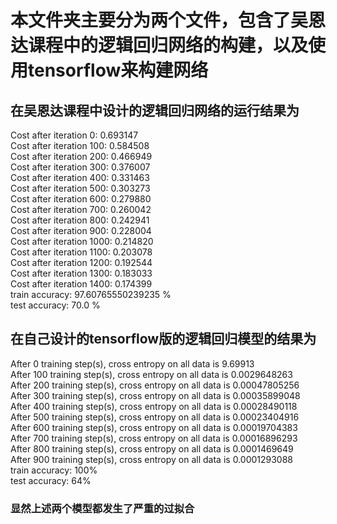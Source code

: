 # 本文件夹主要分为两个文件，包含了吴恩达课程中的逻辑回归网络的构建，以及使用tensorflow来构建网络
## 在吴恩达课程中设计的逻辑回归网络的运行结果为

Cost after iteration 0: 0.693147<br> 
Cost after iteration 100: 0.584508<br> 
Cost after iteration 200: 0.466949<br> 
Cost after iteration 300: 0.376007<br> 
Cost after iteration 400: 0.331463<br> 
Cost after iteration 500: 0.303273<br> 
Cost after iteration 600: 0.279880<br> 
Cost after iteration 700: 0.260042<br> 
Cost after iteration 800: 0.242941<br> 
Cost after iteration 900: 0.228004<br> 
Cost after iteration 1000: 0.214820<br> 
Cost after iteration 1100: 0.203078<br> 
Cost after iteration 1200: 0.192544<br> 
Cost after iteration 1300: 0.183033<br> 
Cost after iteration 1400: 0.174399<br> 
train accuracy: 97.60765550239235 %<br> 
test accuracy: 70.0 %<br> 

## 在自己设计的tensorflow版的逻辑回归模型的结果为
After 0 training step(s), cross entropy on all data is 9.69913<br> 
After 100 training step(s), cross entropy on all data is 0.0029648263<br> 
After 200 training step(s), cross entropy on all data is 0.00047805256<br> 
After 300 training step(s), cross entropy on all data is 0.00035899048<br> 
After 400 training step(s), cross entropy on all data is 0.00028490118<br> 
After 500 training step(s), cross entropy on all data is 0.00023404916<br> 
After 600 training step(s), cross entropy on all data is 0.00019704383<br> 
After 700 training step(s), cross entropy on all data is 0.00016896293<br> 
After 800 training step(s), cross entropy on all data is 0.0001469649<br> 
After 900 training step(s), cross entropy on all data is 0.0001293088<br> 
train accuracy:  100%<br> 
test accuracy:  64%<br>  

### 显然上述两个模型都发生了严重的过拟合
